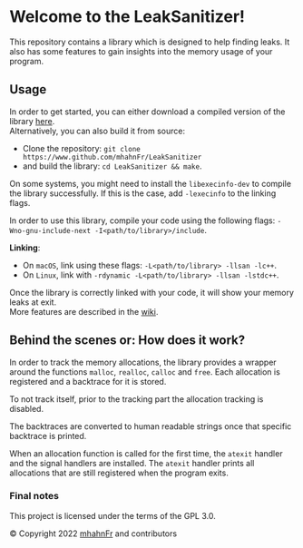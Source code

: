 # Welcome to the LeakSanitizer!
This repository contains a library which is designed to help finding leaks. It also has some features
to gain insights into the memory usage of your program.

## Usage
In order to get started, you can either download a compiled version of the library [here](https://www.github.com/mhahnFr/LeakSanitizer/releases).  
Alternatively, you can also build it from source:
- Clone the repository: ``git clone https://www.github.com/mhahnFr/LeakSanitizer``
- and build the library: ``cd LeakSanitizer && make``.

On some systems, you might need to install the ``libexecinfo-dev`` to compile the library successfully.
If this is the case, add ``-lexecinfo`` to the linking flags.

In order to use this library, compile your code using the following flags: ``-Wno-gnu-include-next -I<path/to/library>/include``.

**Linking**:
- On ``macOS``, link using these flags: ``-L<path/to/library> -llsan -lc++``.
- On ``Linux``, link with ``-rdynamic -L<path/to/library> -llsan -lstdc++``.

Once the library is correctly linked with your code, it will show your memory leaks at exit.  
More features are described in the [wiki](https://www.github.com/mhahnFr/LeakSanitizer/wiki).

## Behind the scenes or: How does it work?
In order to track the memory allocations, the library provides a wrapper around the functions ``malloc``,
``realloc``, ``calloc`` and ``free``. Each allocation is registered and a backtrace for it is stored.

To not track itself, prior to the tracking part the allocation tracking is disabled.

The backtraces are converted to human readable strings once that specific backtrace is printed.

When an allocation function is called for the first time, the ``atexit`` handler and the signal handlers
are installed. The ``atexit`` handler prints all allocations that are still registered when the program
exits.

### Final notes
This project is licensed under the terms of the GPL 3.0.

© Copyright 2022 [mhahnFr](https://www.github.com/mhahnFr) and contributors
